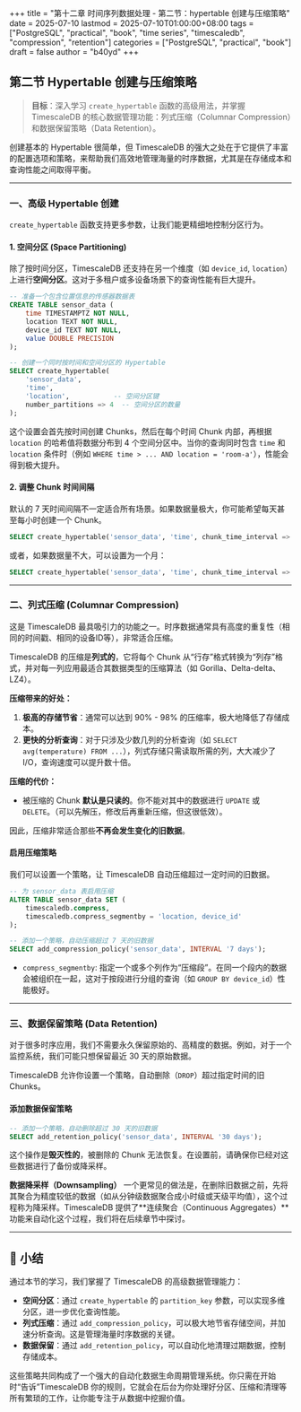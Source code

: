 +++
title = "第十二章 时间序列数据处理 - 第二节：hypertable 创建与压缩策略"
date = 2025-07-10
lastmod = 2025-07-10T01:00:00+08:00
tags = ["PostgreSQL", "practical", "book", "time series", "timescaledb", "compression", "retention"]
categories = ["PostgreSQL", "practical", "book"]
draft = false
author = "b40yd"
+++

## 第二节 Hypertable 创建与压缩策略

> **目标**：深入学习 `create_hypertable` 函数的高级用法，并掌握 TimescaleDB 的核心数据管理功能：列式压缩（Columnar Compression）和数据保留策略（Data Retention）。

创建基本的 Hypertable 很简单，但 TimescaleDB 的强大之处在于它提供了丰富的配置选项和策略，来帮助我们高效地管理海量的时序数据，尤其是在存储成本和查询性能之间取得平衡。

---

### 一、高级 Hypertable 创建

`create_hypertable` 函数支持更多参数，让我们能更精细地控制分区行为。

#### 1. 空间分区 (Space Partitioning)

除了按时间分区，TimescaleDB 还支持在另一个维度（如 `device_id`, `location`）上进行**空间分区**。这对于多租户或多设备场景下的查询性能有巨大提升。

```sql
-- 准备一个包含位置信息的传感器数据表
CREATE TABLE sensor_data (
    time TIMESTAMPTZ NOT NULL,
    location TEXT NOT NULL,
    device_id TEXT NOT NULL,
    value DOUBLE PRECISION
);

-- 创建一个同时按时间和空间分区的 Hypertable
SELECT create_hypertable(
    'sensor_data',
    'time',
    'location',           -- 空间分区键
    number_partitions => 4  -- 空间分区的数量
);
```
这个设置会首先按时间创建 Chunks，然后在每个时间 Chunk 内部，再根据 `location` 的哈希值将数据分布到 4 个空间分区中。当你的查询同时包含 `time` 和 `location` 条件时（例如 `WHERE time > ... AND location = 'room-a'`），性能会得到极大提升。

#### 2. 调整 Chunk 时间间隔

默认的 7 天时间间隔不一定适合所有场景。如果数据量极大，你可能希望每天甚至每小时创建一个 Chunk。

```sql
SELECT create_hypertable('sensor_data', 'time', chunk_time_interval => INTERVAL '1 day');
```
或者，如果数据量不大，可以设置为一个月：
```sql
SELECT create_hypertable('sensor_data', 'time', chunk_time_interval => INTERVAL '1 month');
```

---

### 二、列式压缩 (Columnar Compression)

这是 TimescaleDB 最具吸引力的功能之一。时序数据通常具有高度的重复性（相同的时间戳、相同的设备ID等），非常适合压缩。

TimescaleDB 的压缩是**列式的**，它将每个 Chunk 从“行存”格式转换为“列存”格式，并对每一列应用最适合其数据类型的压缩算法（如 Gorilla、Delta-delta、LZ4）。

**压缩带来的好处：**
1.  **极高的存储节省**：通常可以达到 90% - 98% 的压缩率，极大地降低了存储成本。
2.  **更快的分析查询**：对于只涉及少数几列的分析查询（如 `SELECT avg(temperature) FROM ...`），列式存储只需读取所需的列，大大减少了 I/O，查询速度可以提升数十倍。

**压缩的代价：**
-   被压缩的 Chunk **默认是只读的**。你不能对其中的数据进行 `UPDATE` 或 `DELETE`。（可以先解压，修改后再重新压缩，但这很低效）。

因此，压缩非常适合那些**不再会发生变化的旧数据**。

#### 启用压缩策略

我们可以设置一个策略，让 TimescaleDB 自动压缩超过一定时间的旧数据。

```sql
-- 为 sensor_data 表启用压缩
ALTER TABLE sensor_data SET (
    timescaledb.compress,
    timescaledb.compress_segmentby = 'location, device_id'
);

-- 添加一个策略，自动压缩超过 7 天的旧数据
SELECT add_compression_policy('sensor_data', INTERVAL '7 days');
```
-   `compress_segmentby`: 指定一个或多个列作为“压缩段”。在同一个段内的数据会被组织在一起，这对于按段进行分组的查询（如 `GROUP BY device_id`）性能极好。

---

### 三、数据保留策略 (Data Retention)

对于很多时序应用，我们不需要永久保留原始的、高精度的数据。例如，对于一个监控系统，我们可能只想保留最近 30 天的原始数据。

TimescaleDB 允许你设置一个策略，自动删除（`DROP`）超过指定时间的旧 Chunks。

#### 添加数据保留策略

```sql
-- 添加一个策略，自动删除超过 30 天的旧数据
SELECT add_retention_policy('sensor_data', INTERVAL '30 days');
```
这个操作是**毁灭性的**，被删除的 Chunk 无法恢复。在设置前，请确保你已经对这些数据进行了备份或降采样。

**数据降采样（Downsampling）**
一个更常见的做法是，在删除旧数据之前，先将其聚合为精度较低的数据（如从分钟级数据聚合成小时级或天级平均值），这个过程称为降采样。TimescaleDB 提供了**连续聚合（Continuous Aggregates）**功能来自动化这个过程，我们将在后续章节中探讨。

---

## 📌 小结

通过本节的学习，我们掌握了 TimescaleDB 的高级数据管理能力：
-   **空间分区**：通过 `create_hypertable` 的 `partition_key` 参数，可以实现多维分区，进一步优化查询性能。
-   **列式压缩**：通过 `add_compression_policy`，可以极大地节省存储空间，并加速分析查询。这是管理海量时序数据的关键。
-   **数据保留**：通过 `add_retention_policy`，可以自动化地清理过期数据，控制存储成本。

这些策略共同构成了一个强大的自动化数据生命周期管理系统。你只需在开始时“告诉”TimescaleDB 你的规则，它就会在后台为你处理好分区、压缩和清理等所有繁琐的工作，让你能专注于从数据中挖掘价值。
